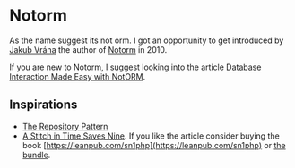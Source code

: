 # Notorm

As the name suggest its not orm. I got an opportunity to get introduced by [Jakub Vrána](http://www.vrana.cz/) the author of [Notorm](http://www.notorm.com/) in 2010.

If you are new to Notorm, I suggest looking into the article [Database Interaction Made Easy with NotORM](http://www.sitepoint.com/database-interaction-made-easy-with-notorm/).

## Inspirations

* [The Repository Pattern](http://shawnmc.cool/the-repository-pattern)
* [A Stitch in Time Saves Nine](http://webadvent.org/2011/a-stitch-in-time-saves-nine-by-paul-jones). If you like the article  consider buying the book [https://leanpub.com/sn1php](https://leanpub.com/sn1php) or [the bundle](https://leanpub.com/b/mlasn1php).
